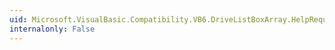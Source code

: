```yaml
---
uid: Microsoft.VisualBasic.Compatibility.VB6.DriveListBoxArray.HelpRequested
internalonly: False
---
```

